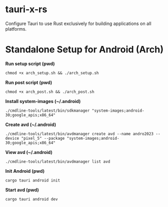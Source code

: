 # tauri-x-rs
Configure Tauri to use Rust exclusively for building applications on all platforms.

<!-- <br>

Generate
- [New repo from this Template](https://github.com/xTeKc/tauri-x-rs/generate) <br> -->

<!-- Run
- [Desktop and Web](https://github.com/xTeKc/tauri-x-rs#run-the-demo-for-desktop-and-web) <br>
- [Web LocalHost](https://github.com/xTeKc/tauri-x-rs#localhost-for-web) <br>
- [Android](https://github.com/xTeKc/tauri-x-rs#run-the-demo-for-android) <br>
- [Clean](https://github.com/xTeKc/tauri-x-rs#run-to-clean) <br>

Setup
- [Linux](https://github.com/xTeKc/tauri-x-rs#setup-for-linux) <br>
- [Android](https://github.com/xTeKc/tauri-x-rs#setup-for-android) <br>
- [Rust](https://github.com/xTeKc/tauri-x-rs#install-rust) <br>
- [Tauri](https://github.com/xTeKc/tauri-x-rs#setup-for-tauri) <br>

<br>

# Quickstart
If your system is setup, proceed to...

<br> -->

<!-- ## Use this template
Create a new repo using this template.
```
https://github.com/xTeKc/tauri-x-rs/generate
``` -->

<!-- <br>

## Run the demo for Desktop and Web
This will open the desktop app and host it for the web.
```
make dw
```

<br>

## LocalHost for Web
Go to this url in the browser for the web app.
```
http://127.0.0.1:1420/
```

<br>

## Run the demo for Android
In a new terminal tab, (ctrl + shift + t) run:
```
make a
```

<br>

## ~~Run the demo for IOS~~
~~In a new terminal tab, (ctrl + shift + t) run:~~
<!-- ```
make i
``` 
``` 

```

<br>

## Run to clean
Removes: dist/ - target/ - Cargo.lock, for a clean start.
```
make c
```

<br>

# Setup for Linux

## **Arch** setup
```
sudo pacman -Syu
sudo pacman -S --needed \
    webkit2gtk \
    base-devel \
    curl \
    wget \
    make \
    openssl \
    appmenu-gtk-module \
    gtk3 \
    libappindicator-gtk3 \
    librsvg \
    libvips
```

## **Debian** setup
```
sudo apt update
sudo apt install libwebkit2gtk-4.0-dev \
    build-essential \
    curl \
    wget \
    make \
    libssl-dev \
    libgtk-3-dev \
    libayatana-appindicator3-dev \
    librsvg2-dev
```

## **Fedora** setup
```
sudo dnf check-update
sudo dnf install webkit2gtk3-devel.x86_64 \
    openssl-devel \
    curl \
    wget \
    make \
    libappindicator-gtk3 \
    librsvg2-devel
sudo dnf group install "C Development Tools and Libraries"
```

<br>

# Setup for Android

## Install **Android Studio**
https://developer.android.com/studio

<br>

## Configure **JDK**
_export JAVA_HOME=/**"path-to-android-studio"**/jre_
```
export JAVA_HOME=/opt/android-studio/jre
```

<br>

## Install **Android SDK and NDK**
_using **SDK Manager** in **Android Studio** <br>_
_click **show package details** to view all components_

- Android SDK Platform 33
- Android SDK Platform-Tools
- Android SDK Build-Tools 33.0
- Android SDK Command-Line Tools
- NDK (side by side) 25.0.8775105


<br> -->

# Standalone Setup for Android (Arch)

**Run setup script (pwd)**
```
chmod +x arch_setup.sh && ./arch_setup.sh
```

**Run post script (pwd)**
```
chmod +x arch_post.sh && ./arch_post.sh
```

**Install system-images (~/.android)**
```
./cmdline-tools/latest/bin/sdkmanager "system-images;android-30;google_apis;x86_64"
```

**Create avd (~/.android)**
```
./cmdline-tools/latest/bin/avdmanager create avd --name andro2023 --device "pixel_5" --package "system-images;android-30;google_apis;x86_64"
```

**View avd (~/.android)**
```
./cmdline-tools/latest/bin/avdmanager list avd
```

**Init Android (pwd)**
```
cargo tauri android init
```

**Start avd (pwd)**
```
cargo tauri android dev
```
